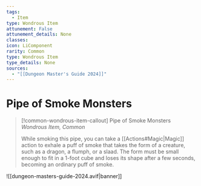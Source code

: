 ```yaml
---
tags:
  - Item
type: Wondrous Item
attunement: False
attunement_details: None
classes:
icon: LiComponent
rarity: Common
type: Wondrous Item
type_details: None
sources: 
  - "[[Dungeon Master's Guide 2024]]"
---
```

# Pipe of Smoke Monsters
>[!common-wondrous-item-callout] Pipe of Smoke Monsters
>_Wondrous Item, Common_
>
>While smoking this pipe, you can take a [[Actions#Magic\|Magic]] action to exhale a puff of smoke that takes the form of a creature, such as a dragon, a flumph, or a slaad. The form must be small enough to fit in a 1-foot cube and loses its shape after a few seconds, becoming an ordinary puff of smoke.
>


![[dungeon-masters-guide-2024.avif|banner]]